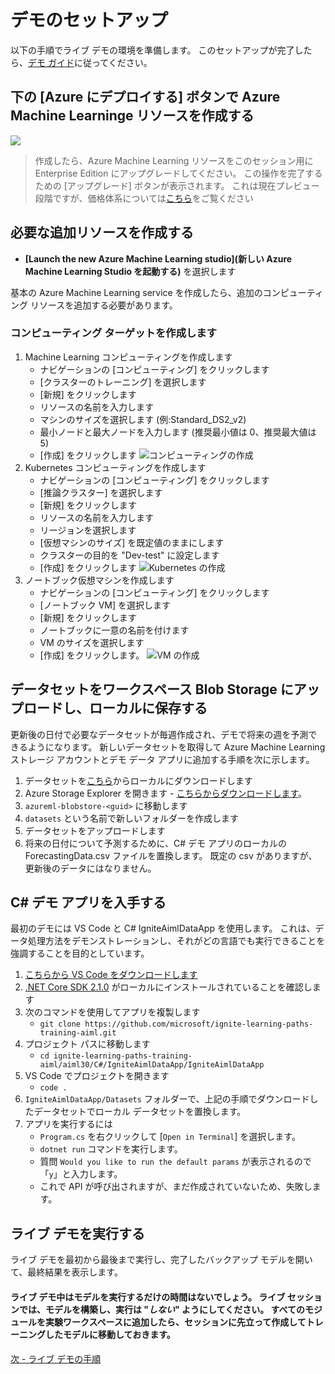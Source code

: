# <a name="demo-setup"></a>デモのセットアップ
以下の手順でライブ デモの環境を準備します。 このセットアップが完了したら、[デモ ガイド](demoguide.md)に従ってください。

## <a name="create-azure-machine-learninge-resources-with-the-deploy-to-azure-button-below"></a>下の [Azure にデプロイする] ボタンで Azure Machine Learninge リソースを作成する
<a href="https://portal.azure.com/#create/Microsoft.Template/uri/https%3A%2F%2Fraw.githubusercontent.com%2Fcassieview%2Fignite-learning-paths-training-aiml%2Fmaster%2Faiml30%2Fdeploy.json" rel="nofollow"> <img src="https://camo.githubusercontent.com/9285dd3998997a0835869065bb15e5d500475034/687474703a2f2f617a7572656465706c6f792e6e65742f6465706c6f79627574746f6e2e706e67" data-canonical-src="http://azuredeploy.net/deploybutton.png" style="max-width:100%;">
</a>

> 作成したら、Azure Machine Learning リソースをこのセッション用に Enterprise Edition にアップグレードしてください。 この操作を完了するための [アップグレード] ボタンが表示されます。 これは現在プレビュー段階ですが、価格体系については[こちら](https://azure.microsoft.com/en-us/pricing/details/machine-learning/)をご覧ください

## <a name="create-additional-resources-needed"></a>必要な追加リソースを作成する

* **[Launch the new Azure Machine Learning studio]\(新しい Azure Machine Learning Studio を起動する\)** を選択します

基本の Azure Machine Learning service を作成したら、追加のコンピューティング リソースを追加する必要があります。
### <a name="create-compute-targets"></a>コンピューティング ターゲットを作成します
1. Machine Learning コンピューティングを作成します
    * ナビゲーションの [コンピューティング] をクリックします
    * [クラスターのトレーニング] を選択します
    * [新規] をクリックします
    * リソースの名前を入力します
    * マシンのサイズを選択します (例:Standard_DS2_v2)
    * 最小ノードと最大ノードを入力します (推奨最小値は 0、推奨最大値は 5)
    * [作成] をクリックします ![コンピューティングの作成](https://globaleventcdn.blob.core.windows.net/assets/aiml/aiml30/CreateMlCompute.gif)
2. Kubernetes コンピューティングを作成します
    * ナビゲーションの [コンピューティング] をクリックします
    * [推論クラスター] を選択します
    * [新規] をクリックします
    * リソースの名前を入力します
    * リージョンを選択します
    * [仮想マシンのサイズ] を既定値のままにします
    * クラスターの目的を "Dev-test" に設定します
    * [作成] をクリックします ![Kubernetes の作成](https://globaleventcdn.blob.core.windows.net/assets/aiml/aiml30/CreateKubService.gif)
3. ノートブック仮想マシンを作成します
    * ナビゲーションの [コンピューティング] をクリックします
    * [ノートブック VM] を選択します
    * [新規] をクリックします
    * ノートブックに一意の名前を付けます
    * VM のサイズを選択します
    * [作成] をクリックします。 ![VM の作成](https://globaleventcdn.blob.core.windows.net/assets/aiml/aiml30/CreateNotebookVM.gif)


## <a name="upload-dataset-to-workspace-blob-storage-and-save-to-local"></a>データセットをワークスペース Blob Storage にアップロードし、ローカルに保存する
更新後の日付で必要なデータセットが毎週作成され、デモで将来の週を予測できるようになります。 新しいデータセットを取得して Azure Machine Learning ストレージ アカウントとデモ データ アプリに追加する手順を次に示します。

1. データセットを[こちら](https://globaleventcdn.blob.core.windows.net/assets/aiml/aiml30/datasets/ForecastingData.csv)からローカルにダウンロードします
2. Azure Storage Explorer を開きます - [こちらからダウンロードします](https://azure.microsoft.com/en-us/features/storage-explorer/)。
3. `azureml-blobstore-<guid>` に移動します
4. `datasets` という名前で新しいフォルダーを作成します
5. データセットをアップロードします
6. 将来の日付について予測するために、C# デモ アプリのローカルの ForecastingData.csv ファイルを置換します。 既定の csv がありますが、更新後のデータにはなりません。

## <a name="get-the-c-demo-app"></a>C# デモ アプリを入手する
最初のデモには VS Code と C# IgniteAimlDataApp を使用します。 これは、データ処理方法をデモンストレーションし、それがどの言語でも実行できることを強調することを目的としています。

1. [こちらから VS Code をダウンロードします](https://code.visualstudio.com/download)
2. [.NET Core SDK 2.1.0](https://dotnet.microsoft.com/download/dotnet-core/2.1) がローカルにインストールされていることを確認します
3. 次のコマンドを使用してアプリを複製します
    * `git clone https://github.com/microsoft/ignite-learning-paths-training-aiml.git`
4. プロジェクト パスに移動します
    * `cd ignite-learning-paths-training-aiml/aiml30/C#/IgniteAimlDataApp/IgniteAimlDataApp`
5. VS Code でプロジェクトを開きます
    * `code .`
6. `IgniteAimlDataApp/Datasets` フォルダーで、上記の手順でダウンロードしたデータセットでローカル データセットを置換します。
7. アプリを実行するには
    * `Program.cs` を右クリックして [`Open in Terminal`] を選択します。
    * `dotnet run` コマンドを実行します。
    * 質問 `Would you like to run the default params` が表示されるので「`y`」と入力します。
    * これで API が呼び出されますが、まだ作成されていないため、失敗します。

## <a name="run-through-the-live-demo"></a>ライブ デモを実行する
ライブ デモを最初から最後まで実行し、完了したバックアップ モデルを開いて、最終結果を表示します。

#### <a name="there-will-not-be-enough-time-to-run-the-model-during-the-live-demo-make-sure-to-build-the-model-_without_-running-it-in-the-live-session-once-you-have-added-all-the-modules-to-the-experiment-workspace-then-navigate-to-the-model-you-created-and-trained-prior-to-the-session"></a>ライブ デモ中はモデルを実行するだけの時間はないでしょう。 ライブ セッションでは、モデルを構築し、実行は "_しない_" ようにしてください。 すべてのモジュールを実験ワークスペースに追加したら、セッションに先立って作成してトレーニングしたモデルに移動しておきます。

[次 - ライブ デモの手順](demoguide.md)
